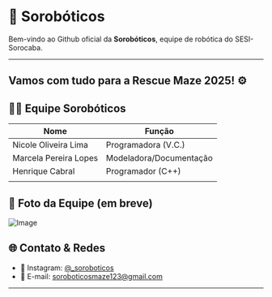 # 🤖 Sorobóticos 

Bem-vindo ao Github oficial da **Sorobóticos**, equipe de robótica do SESI-Sorocaba.

---
## Vamos com tudo para a Rescue Maze 2025! ⚙️

## 🧑‍💻 Equipe Sorobóticos

| Nome                   |Função                   |
|------------------------|-------------------------|                   
| Nicole Oliveira Lima   | Programadora (V.C.)     |
| Marcela Pereira Lopes  | Modeladora/Documentação |
| Henrique Cabral        | Programador (C++)       |
|                        |                         |


## 📸 Foto da Equipe (em breve)
![Image](https://github.com/user-attachments/assets/0f7d6ee4-1665-4615-8544-fc3061b5ce61)


## 🌐 Contato & Redes

- 📸 Instagram: [@_soroboticos](https://instagram.com/_soroboticos)
- 📧 E-mail: soroboticosmaze123@gmail.com

---


